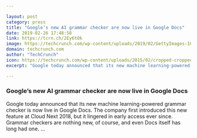 ```yaml
---

layout: post
category: press
title: "Google’s new AI grammar checker are now live in Google Docs"
date: 2019-02-26 17:48:58
link: https://tcrn.ch/2Ey6tOk
image: https://techcrunch.com/wp-content/uploads/2019/02/GettyImages-1082876494.jpg?w=600
domain: techcrunch.com
author: "TechCrunch"
icon: https://techcrunch.com/wp-content/uploads/2015/02/cropped-cropped-favicon-gradient.png?w=180
excerpt: "Google today announced that its new machine learning-powered grammar checker is now live in Google Docs. The company first introduced this new feature at Cloud Next 2018, but it lingered in early access ever since. Grammar checkers are nothing new, of course, and even Docs itself has long had one. …"

---
```


### Google’s new AI grammar checker are now live in Google Docs

Google today announced that its new machine learning-powered grammar checker is now live in Google Docs. The company first introduced this new feature at Cloud Next 2018, but it lingered in early access ever since. Grammar checkers are nothing new, of course, and even Docs itself has long had one. …